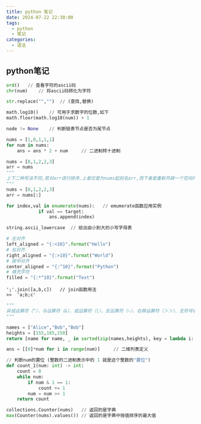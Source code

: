 ```yaml
---
title: python 笔记
date: 2024-07-22 22:30:00
tags:
  - python
  - 笔记
categories: 
  - 语法
---
```


## python笔记

```python
ord()	// 查看字符的ascii码
chr(num)	// 将ascii码转化为字符
```

```python
str.replace("","")	// (查找,替换)
```

```python
math.log10()	// 可用于求数字的位数,如下
math.floor(math.log10(num)) + 1
```

```python
node != None	// 判断链表节点是否为尾节点
```

```python
nums = [1,0,1,1,1]
for num in nums:
    ans = ans * 2 + num		// 二进制转十进制
```

```PYTHON
nums = [8,1,2,2,3]
arr = nums    
"""
上下二种写法不同,若对arr进行排序,上者仅是为nums起别名arr,而下者是重新开辟一个空间并将nums中的数据复制过去
"""
nums = [8,1,2,2,3]
arr = nums[:]
```

```python
for index,val in enumerate(nums): 	// emumerate函数应用实例 
            if val == target:
                ans.append(index)
```

```python
string.ascii_lowercase	// 给出由小到大的小写字母表
```

```python
# 左对齐
left_aligned = "{:<10}".format("Hello")
# 右对齐
right_aligned = "{:>10}".format("World")
# 居中对齐
center_aligned = "{:^10}".format("Python")
# 填充字符
filled = "{:*^10}".format("Text")
```

```
';'.join([a,b,c])	// join函数用法
>>  'a;b;c'
```

```python
"""
异或运算符（^）、与运算符（&）、或运算符（|）、反运算符（~）、右移运算符（＞＞）、无符号右移运算符（＞＞＞）
"""
```

```python
names = ["Alice","Bob","Bob"]
heights = [155,185,150]
return [name for name, _ in sorted(zip(names,heights), key = lambda i: i[1], reverse = True)]
```

```python
ans = [[0]*num for i in range(num)]		// 二维列表定义
```

```python
// 判断num的置位 (整数的二进制表示中的 1 就是这个整数的"置位")
def count_1(num: int) -> int:
    count = 0
    while num:
        if num & 1 == 1:
            count += 1
        num = num >> 1
    return count
```

```python
collections.Counter(nums)	// 返回的是字典
max(Counter(nums).values()) // 返回的是字典中按值排序的最大值
```

